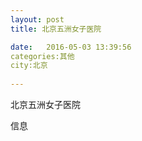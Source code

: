 ```yaml
--- 
layout: post 
title: 北京五洲女子医院

date:   2016-05-03 13:39:56 
categories:其他  
city:北京
  
--- 
```

   
北京五洲女子医院

信息


